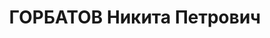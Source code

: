 ---
title: ГОРБАТОВ Никита Петрович
description: Род. в 1899, служил у Петлюры, обр. техническое, исключен из ВКП(б),
  гл.инж.завода им. Молотова г.Днепропетровск
---